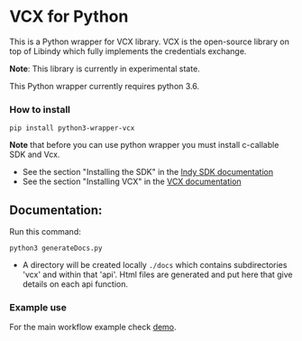 # VCX for Python

This is a Python wrapper for VCX library. 
VCX is the open-source library on top of Libindy which fully implements the credentials exchange.

**Note**: This library is currently in experimental state.

This Python wrapper currently requires python 3.6.

### How to install
    pip install python3-wrapper-vcx
    
**Note** that before you can use python wrapper you must install  c-callable SDK and Vcx.  
* See the section "Installing the SDK" in the [Indy SDK documentation](../../../README.md#installing-the-sdk) 
* See the section "Installing VCX" in the [VCX documentation](../../README.md#installing-the-vcx) 

## Documentation:
 Run this command:
```
python3 generateDocs.py
```
* A directory will be created locally `./docs` which contains subdirectories 'vcx' and within that 'api'.  Html files are generated and put here that give details on each api function.

### Example use
For the main workflow example check [demo](https://github.com/hyperledger/indy-sdk/tree/master/vcx/wrappers/python3/demo).